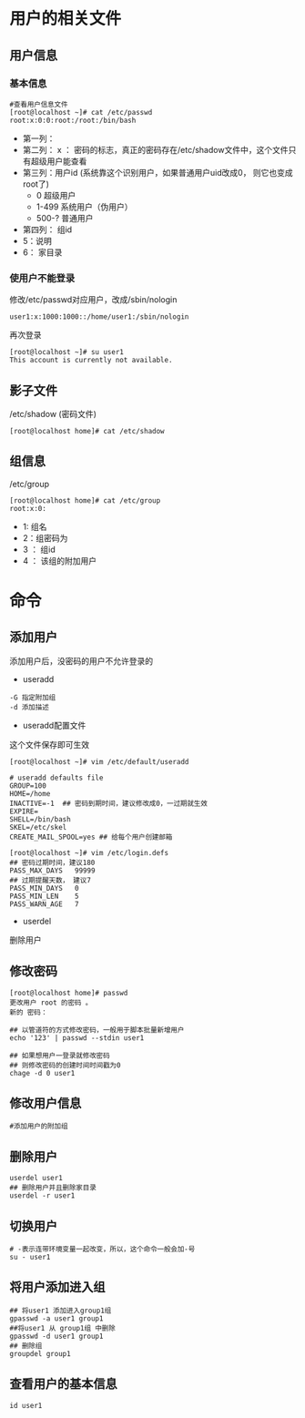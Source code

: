 # 用户的相关文件

## 用户信息

### 基本信息

```shell
#查看用户信息文件 
[root@localhost ~]# cat /etc/passwd
root:x:0:0:root:/root:/bin/bash

```

- 第一列：
- 第二列： x ： 密码的标志，真正的密码存在/etc/shadow文件中，这个文件只有超级用户能查看
- 第三列：用户id   (系统靠这个识别用户，如果普通用户uid改成0， 则它也变成root了)
  - 0 超级用户
  - 1-499 系统用户（伪用户）
  - 500-? 普通用户
- 第四列： 组id
- 5：说明
- 6： 家目录

### 使用户不能登录

修改/etc/passwd对应用户，改成/sbin/nologin

```shell
user1:x:1000:1000::/home/user1:/sbin/nologin
```

再次登录

```shell
[root@localhost ~]# su user1
This account is currently not available.
```

## 影子文件

/etc/shadow     (密码文件)

```shell
[root@localhost home]# cat /etc/shadow
```

## 组信息

/etc/group

```shell
[root@localhost home]# cat /etc/group
root:x:0:
```

- 1: 组名
- 2：组密码为
- 3 ： 组id
- 4 ： 该组的附加用户

# 命令

## 添加用户

添加用户后，没密码的用户不允许登录的

- useradd

```shell
-G 指定附加组
-d 添加描述
```

- useradd配置文件

这个文件保存即可生效

```shell
[root@localhost ~]# vim /etc/default/useradd 

# useradd defaults file
GROUP=100
HOME=/home
INACTIVE=-1  ## 密码到期时间，建议修改成0，一过期就生效
EXPIRE=
SHELL=/bin/bash
SKEL=/etc/skel
CREATE_MAIL_SPOOL=yes ## 给每个用户创建邮箱

```

```shell
[root@localhost ~]# vim /etc/login.defs 
## 密码过期时间，建议180
PASS_MAX_DAYS   99999
## 过期提醒天数， 建议7
PASS_MIN_DAYS   0
PASS_MIN_LEN    5
PASS_WARN_AGE   7

```

- userdel 

删除用户

## 修改密码

```shell
[root@localhost home]# passwd 
更改用户 root 的密码 。
新的 密码：

```

```shell
## 以管道符的方式修改密码，一般用于脚本批量新增用户
echo '123' | passwd --stdin user1

```

```shell
## 如果想用户一登录就修改密码
## 则修改密码的创建时间时间戳为0
chage -d 0 user1
```



## 修改用户信息

```shell
#添加用户的附加组

```

## 删除用户

```shell
userdel user1
## 删除用户并且删除家目录
userdel -r user1
```

## 切换用户

```shell
# -表示连带环境变量一起改变，所以，这个命令一般会加-号
su - user1
```

## 将用户添加进入组

```shell
## 将user1 添加进入group1组
gpasswd -a user1 group1
##将user1 从 group1组 中删除
gpasswd -d user1 group1
## 删除组
groupdel group1
```

## 查看用户的基本信息

```shell
id user1
```

